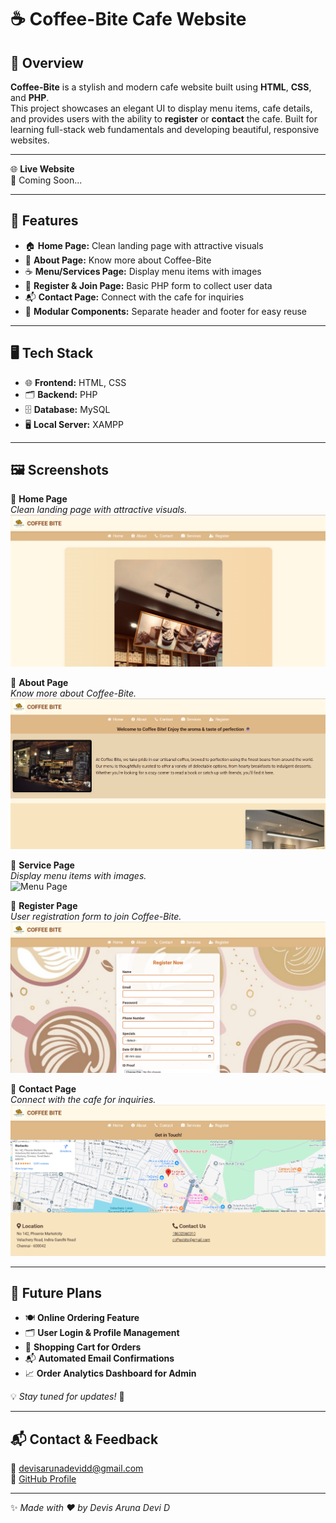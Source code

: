 # ☕ Coffee-Bite Cafe Website

## 📌 Overview
**Coffee-Bite** is a stylish and modern cafe website built using **HTML**, **CSS**, and **PHP**.  
This project showcases an elegant UI to display menu items, cafe details, and provides users with the ability to **register** or **contact** the cafe. Built for learning full-stack web fundamentals and developing beautiful, responsive websites.

---

🌐 **Live Website**  
🚀 Coming Soon...

---

## 🎯 Features
- 🏠 **Home Page:** Clean landing page with attractive visuals
- 📖 **About Page:** Know more about Coffee-Bite
- ☕ **Menu/Services Page:** Display menu items with images
- 📝 **Register & Join Page:** Basic PHP form to collect user data
- 📬 **Contact Page:** Connect with the cafe for inquiries
- 📑 **Modular Components:** Separate header and footer for easy reuse

---

## 🖥️ Tech Stack
- 🌐 **Frontend:** HTML, CSS
- 🗂️ **Backend:** PHP
- 🗄️ **Database:** MySQL
- 🖥️ **Local Server:** XAMPP

---

## 🖼️ Screenshots

📌 **Home Page**  
*Clean landing page with attractive visuals.*  
![Home Page](./screenshots/home.png)

📌 **About Page**  
*Know more about Coffee-Bite.*  
![About Page](./screenshots/about.png)

📌 **Service Page**  
*Display menu items with images.*  
![Menu Page](./screenshots/menu.png)

📌 **Register Page**  
*User registration form to join Coffee-Bite.*  
![Register Page](./screenshots/register.png)

📌 **Contact Page**  
*Connect with the cafe for inquiries.*  
![Contact Page](./screenshots/contact.png)

---

## 🚀 Future Plans
- 🍽️ **Online Ordering Feature**
- 🗂️ **User Login & Profile Management**
- 🛒 **Shopping Cart for Orders**
- 📬 **Automated Email Confirmations**
- 📈 **Order Analytics Dashboard for Admin**

💡 *Stay tuned for updates!* 🎉

---

## 📬 Contact & Feedback
📧 [devisarunadevidd@gmail.com](mailto:devisarunadevidd@gmail.com)  
🔗 [GitHub Profile](https://github.com/devisarunadevid)

---

✨ *Made with ❤️ by Devis Aruna Devi D*
